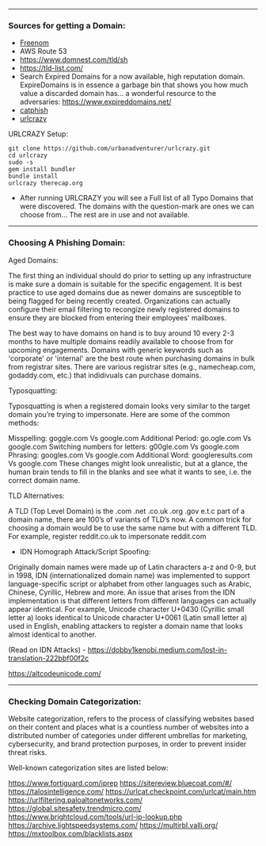 


***

### Sources for getting a Domain:

* [Freenom](https://www.freenom.com/en/index.html?lang=en)
* AWS Route 53
* https://www.domnest.com/tld/sh
* https://tld-list.com/
* Search Expired Domains for a now available, high reputation domain. ExpireDomains is in essence a garbage bin that shows you how much value a discarded domain has... a wonderful resource to the adversaries: 
https://www.expireddomains.net/
* [catphish](https://github.com/ring0lab/catphish)
* [urlcrazy](https://github.com/urbanadventurer/urlcrazy)

URLCRAZY Setup:

``` 
git clone https://github.com/urbanadventurer/urlcrazy.git
cd urlcrazy
sudo -s
gem install bundler
bundle install
urlcrazy therecap.org
```
* After running URLCRAZY you will see a Full list of all Typo Domains that were discovered. The domains with the question-mark are ones we can choose from... The rest are in use and not available. 

***

### Choosing A Phishing Domain:

Aged Domains:

The first thing an individual should do prior to setting up any infrastructure is make sure a domain is suitable for the specific engagement. It is best practice to use aged domains due as newer domains are susceptible to being flagged for being recently created. Organizations can actually configure their email filtering to recongize newly registered domains to ensure they are blocked from entering their employees' mailboxes.

The best way to have domains on hand is to buy around 10 every 2-3 months to have multiple domains readily available to choose from for upcoming engagements. Domains with generic keywords such as 'corporate' or 'internal' are the best route when purchasing domains in bulk from registrar sites. There are various registrar sites (e.g., namecheap.com, godaddy.com, etc.) that indidivuals can purchase domains.

Typosquatting:

Typosquatting is when a registered domain looks very similar to the target domain you’re trying to impersonate. Here are some of the common methods:

Misspelling: goggle.com Vs google.com
Additional Period: go.ogle.com Vs google.com
Switching numbers for letters: g00gle.com Vs google.com
Phrasing: googles.com Vs google.com
Additional Word: googleresults.com Vs google.com
These changes might look unrealistic, but at a glance, the human brain tends to fill in the blanks and see what it wants to see, i.e. the correct domain name.

TLD Alternatives:

A TLD (Top Level Domain) is the .com .net .co.uk .org .gov e.t.c part of a domain name, there are 100’s of variants of TLD’s now. A common trick for choosing a domain would be to use the same name but with a different TLD. For example, register reddit.co.uk to impersonate reddit.com

* IDN Homograph Attack/Script Spoofing:

Originally domain names were made up of Latin characters a-z and 0-9, but in 1998, IDN (internationalized domain name) was implemented to support language-specific script or alphabet from other languages such as Arabic, Chinese, Cyrillic, Hebrew and more. An issue that arises from the IDN implementation is that different letters from different languages can actually appear identical. For example, Unicode character U+0430 (Cyrillic small letter a) looks identical to Unicode character U+0061 (Latin small letter a) used in English, enabling attackers to register a domain name that looks almost identical to another.

(Read on IDN Attacks) - https://dobby1kenobi.medium.com/lost-in-translation-222bbf00f2c

https://altcodeunicode.com/

***

### Checking Domain Categorization: 

Website categorization, refers to the process of classifying websites based on their content and places what is a countless number of websites into a distributed number of categories under different umbrellas for marketing, cybersecurity, and brand protection purposes, in order to prevent insider threat risks.

Well-known categorization sites are listed below:

https://www.fortiguard.com/iprep
https://sitereview.bluecoat.com/#/
https://talosintelligence.com/
https://urlcat.checkpoint.com/urlcat/main.htm
https://urlfiltering.paloaltonetworks.com/
https://global.sitesafety.trendmicro.com/
https://www.brightcloud.com/tools/url-ip-lookup.php
https://archive.lightspeedsystems.com/
https://multirbl.valli.org/
https://mxtoolbox.com/blacklists.aspx

